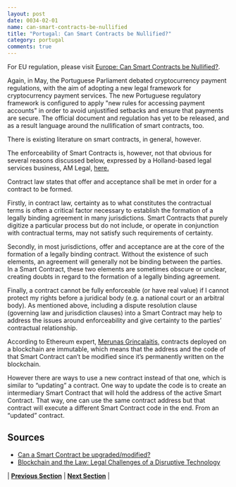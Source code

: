 ```yaml
---
layout: post
date: 0034-02-01
name: can-smart-contracts-be-nullified
title: "Portugal: Can Smart Contracts be Nullified?"
category: portugal
comments: true
---
```




For EU regulation, please visit [Europe: Can Smart Contracts be Nullified?](https://neo-project.github.io/global-blockchain-compliance-hub//europe/europe-nullify-smart-contracts.html). 
 
Again, in May, the Portuguese Parliament debated cryptocurrency payment regulations, with the aim of adopting a new legal framework for cryptocurrency payment services. The new Portuguese regulatory framework is configured to apply "new rules for accessing payment accounts" in order to avoid unjustified setbacks and ensure that payments are secure. The official document and regulation has yet to be released, and as a result language around the nullification of smart contracts, too.
 
There is existing literature on smart contracts, in general, however.

The enforceability of Smart Contracts is, however, not that obvious for several reasons discussed below, expressed by a Holland-based legal services business, AM Legal, [here.](http://www.alessandromazzilegal.com/2018/01/16/blockchain-and-the-law-legal-challenges-of-a-disruptive-technology/) 

Contract law states that offer and acceptance shall be met in order for a contract to be formed.
 
Firstly, in contract law, certainty as to what constitutes the contractual terms is often a critical factor necessary to establish the formation of a legally binding agreement in many jurisdictions. Smart Contracts that purely digitize a particular process but do not include, or operate in conjunction with contractual terms, may not satisfy such requirements of certainty.
 
Secondly, in most jurisdictions, offer and acceptance are at the core of the formation of a legally binding contract. Without the existence of such elements, an agreement will generally not be binding between the parties. In a Smart Contract, these two elements are sometimes obscure or unclear, creating doubts in regard to the formation of a legally binding agreement.
 
Finally, a contract cannot be fully enforceable (or have real value) if I cannot protect my rights before a juridical body (e.g. a national court or an arbitral body). As mentioned above, including a dispute resolution clause (governing law and jurisdiction clauses) into a Smart Contract may help to address the issues around enforceability and give certainty to the parties’ contractual relationship.

According to Ethereum expert, [Merunas Grincalaitis,](https://medium.com/@merunasgrincalaitis/can-a-smart-contract-be-upgraded-modified-1393e9b507a) contracts deployed on a blockchain are immutable, which means that the address and the code of that Smart Contract can’t be modified since it’s permanently written on the blockchain.

However there are ways to use a new contract instead of that one, which is similar to “updating” a contract. One way to update the code is to create an intermediary Smart Contract that will hold the address of the active Smart Contract. That way, one can use the same contract address but that contract will execute a different Smart Contract code in the end. From an “updated” contract.

## Sources

- [Can a Smart Contract be upgraded/modified?](https://medium.com/@merunasgrincalaitis/can-a-smart-contract-be-upgraded-modified-1393e9b507a)
- [Blockchain and the Law: Legal Challenges of a Disruptive Technology](http://www.alessandromazzilegal.com/2018/01/16/blockchain-and-the-law-legal-challenges-of-a-disruptive-technology/)

| **[Previous Section](https://neo-project.github.io/global-blockchain-compliance-hub//portugal/portugal-dispute-resolution.html)** | **[Next Section]( https://neo-project.github.io/global-blockchain-compliance-hub//portugal/portugal-suggested-readings.html)** |
